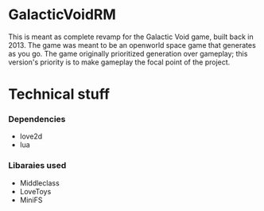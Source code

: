 # GalacticVoidRM

This is meant as complete revamp for the Galactic Void game, built back in 2013. The game was meant to be an openworld space game that generates as you go. The game originally prioritized generation over gameplay; this version's priority is to make gameplay the focal point of the project.

# Technical stuff

### Dependencies
- love2d
- lua

### Libaraies used
- Middleclass
- LoveToys
- MiniFS
